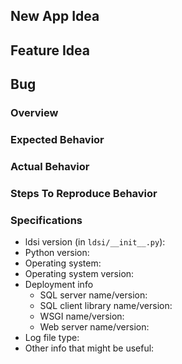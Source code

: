 ## New App Idea



## Feature Idea



## Bug
### Overview


### Expected Behavior


### Actual Behavior


### Steps To Reproduce Behavior


### Specifications
- ldsi version (in `ldsi/__init__.py`): 
- Python version: 
- Operating system: 
- Operating system version: 
- Deployment info
  - SQL server name/version: 
  - SQL client library name/version: 
  - WSGI name/version: 
  - Web server name/version: 
- Log file type: 
- Other info that might be useful: 
